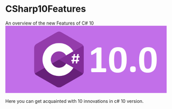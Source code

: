 # CSharp10Features
An overview of the new Features of C# 10
![](csharplogo.png)

Here you can get acquainted with 10 innovations in c# 10 version.